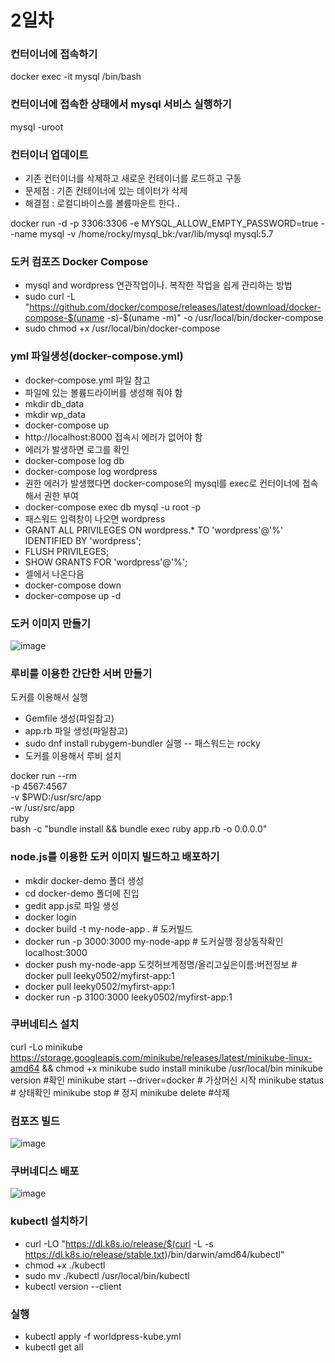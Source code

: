 # 2일차
### 컨터이너에 접속하기
docker exec -it mysql /bin/bash
### 컨터이너에 접속한 상태에서 mysql 서비스 실행하기
mysql -uroot

### 컨터이너 업데이트
 - 기존 컨터이너를 삭제하고 새로운 컨테이너를 로드하고 구동
- 문제점 : 기존 컨테이너에 있는 데이터가 삭제
- 해결점 : 로컬디바이스를 볼륨마운트 한다.. 

docker run -d -p 3306:3306 -e MYSQL_ALLOW_EMPTY_PASSWORD=true --name mysql -v /home/rocky/mysql_bk:/var/lib/mysql mysql:5.7

### 도커 컴포즈  Docker Compose
- mysql and wordpress 연관작업이나. 복작한 작업을 쉽게 관리하는 방법
- sudo curl -L "https://github.com/docker/compose/releases/latest/download/docker-compose-$(uname -s)-$(uname -m)" -o /usr/local/bin/docker-compose
- sudo chmod +x  /usr/local/bin/docker-compose

### yml 파일생성(docker-compose.yml)
- docker-compose.yml 파일 참고
- 파일에 있는 볼륨드라이버를 생성해 줘야 함
- mkdir db_data
- mkdir wp_data
- docker-compose up
- http://localhost:8000  접속시 에러가 없어야 함
- 에러가 발생하면 로그를 확인
- docker-compose log db
- docker-compose log wordpress
- 권한 에러가 발생했다면 docker-compose의 mysql를 exec로 컨터이너에 접속해서 권한 부여
- docker-compose exec db mysql -u root -p
- 패스워드 입력창이 나오면 wordpress
- GRANT ALL PRIVILEGES ON wordpress.* TO 'wordpress'@'%' IDENTIFIED BY 'wordpress';
- FLUSH PRIVILEGES;
- SHOW GRANTS FOR 'wordpress'@'%';
- 셀에서 나온다음
- docker-compose down
- docker-compose up -d

### 도커 이미지 만들기
![image](https://github.com/pia222kr20240629/docker/assets/174164680/459dbae5-b170-4c30-b78a-4c772424731a)



### 루비를 이용한 간단한 서버 만들기
도커를 이용해서 실행

- Gemfile 생성(파일참고)
- app.rb 파일 생성(파일참고)
- sudo dnf install rubygem-bundler 실행 -- 패스워드는 rocky
- 도커를 이용해서 루비 설치 

docker run --rm \
-p 4567:4567 \
-v $PWD:/usr/src/app \
-w /usr/src/app \
ruby \
bash -c "bundle install && bundle exec ruby app.rb -o 0.0.0.0"

### node.js를 이용한 도커 이미지 빌드하고 배포하기
- mkdir docker-demo 폴더 생성
- cd docker-demo 폴더에 진입
- gedit app.js로 파일 생성
- docker login
- docker build -t my-node-app .     # 도커빌드
- docker run -p 3000:3000 my-node-app # 도커실행  정상동작확인   localhost:3000
- docker push  my-node-app 도컷허브계정명/올리고싶은이름:버전정보  # docker pull leeky0502/myfirst-app:1
- docker pull leeky0502/myfirst-app:1
- docker run -p 3100:3000 leeky0502/myfirst-app:1

### 쿠버네티스 설치
curl -Lo minikube https://storage.googleapis.com/minikube/releases/latest/minikube-linux-amd64 && chmod +x minikube
sudo install minikube /usr/local/bin
minikube version #확인
minikube start --driver=docker  # 가상머신 시작
minikube status  # 상태확인
minikube stop # 정지
minikube delete #삭제

### 컴포즈 빌드
![image](https://github.com/pia222kr20240629/docker/assets/174164680/ced920bb-5f5f-41b8-9cf4-06349a32ed18)
### 쿠버네디스 배포
![image](https://github.com/pia222kr20240629/docker/assets/174164680/65630cf5-2eff-4bf2-a961-b7e953bc3d36)

### kubectl 설치하기
- curl -LO "https://dl.k8s.io/release/$(curl -L -s https://dl.k8s.io/release/stable.txt)/bin/darwin/amd64/kubectl"
- chmod +x ./kubectl
- sudo mv ./kubectl /usr/local/bin/kubectl
- kubectl version --client

### 실행
- kubectl apply -f worldpress-kube.yml
- kubectl get all






